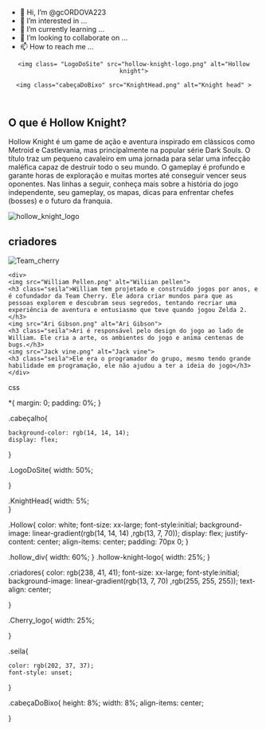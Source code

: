 - 👋 Hi, I’m @gcORDOVA223
- 👀 I’m interested in ...
- 🌱 I’m currently learning ...
- 💞️ I’m looking to collaborate on ...
- 📫 How to reach me ...

<!DOCTYPE html>
<html lang="en">
<head>
    <meta charset="UTF-8">
    <meta name="viewport" content="width=device-width, initial-scale=1.0">
    <title>Document</title>
    <link rel="stylesheet" href="style.css">
</head>
<body>
    <header class="cabeçalho">

    <img class= "LogoDoSite" src="hollow-knight-logo.png" alt="Hollow knight">

    <img class="cabeçaDoBixo" src="KnightHead.png" alt="Knight head" >

        
</header>
    <section class="Hollow">
        <div class="hollow_div">
            <h2 class="hollow texto">      O que é Hollow Knight?</h2>
            <p>Hollow Knight é um game de ação e aventura inspirado em clássicos como Metroid e Castlevania, mas principalmente na popular série Dark Souls. O título traz um pequeno cavaleiro em uma jornada para selar uma infecção maléfica capaz de destruir todo o seu mundo. O gameplay é profundo e garante horas de exploração e muitas mortes até conseguir vencer seus oponentes. Nas linhas a seguir, conheça mais sobre a história do jogo independente, seu gameplay, os mapas, dicas para enfrentar chefes (bosses) e o futuro da franquia.</p>
        </div>   
   <img class="hollow-knight-logo"  src="hollow_parece_logo.png" alt="hollow_knight_logo">
   
</section>
<section class="criadores">
    <h2>criadores</h2>
    <img class="Cherry_logo"src="Team_cherry_Logo_Red.png" alt="Team_cherry">

    <div>
    <img src="William Pellen.png" alt="Wiliian pellen">
    <h3 class="seila">William tem projetado e construído jogos por anos, e é cofundador da Team Cherry. Ele adora criar mundos para que as pessoas explorem e descubram seus segredos, tentando recriar uma experiência de aventura e entusiasmo que teve quando jogou Zelda 2.</h3>
    <img src="Ari Gibson.png" alt="Ari Gibson">
    <h3 class="seila">Ari é responsável pelo design do jogo ao lado de William. Ele cria a arte, os ambientes do jogo e anima centenas de bugs.</h3>
    <img src="Jack vine.png" alt="Jack vine">
    <h3 class="seila">Ele era o programador do grupo, mesmo tendo grande habilidade em programação, ele não ajudou a ter a ideia do jogo</h3>
    </div>
</section>
</body>
</html>





css


*{
margin: 0;
padding: 0%;
}

.cabeçalho{
    
    background-color: rgb(14, 14, 14);
    display: flex;
   
}

.LogoDoSite{
    width: 50%;
    
}

.KnightHead{
    width: 5%;    
}

.Hollow{
    color: white;
    font-size: xx-large;
    font-style:initial;
    background-image: linear-gradient(rgb(14, 14, 14) ,rgb(13, 7, 70));
    display: flex;
    justify-content: center;
    align-items: center;
    padding: 70px 0;
}

.hollow_div{
 width: 60%;
     }
.hollow-knight-logo{
    width: 25%;
}


.criadores{
    color: rgb(238, 41, 41);
    font-size: xx-large;
    font-style:initial;
    background-image: linear-gradient(rgb(13, 7, 70) ,rgb(255, 255, 255));
    text-align: center;
    
}

.Cherry_logo{
    width: 25%;
   
}

.seila{
    
    color: rgb(202, 37, 37);
    font-style: unset;

}

.cabeçaDoBixo{
    height: 8%;
    width: 8%;
    align-items: center;
    
}
